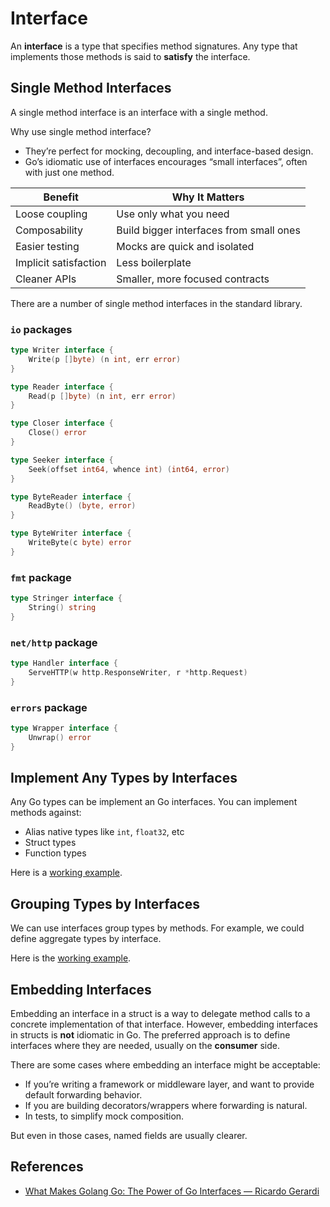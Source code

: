 # Interface

An **interface** is a type that specifies method signatures. Any type that implements those methods is said to **satisfy** the interface.

## Single Method Interfaces

A single method interface is an interface with a single method.

Why use single method interface?

* They’re perfect for mocking, decoupling, and interface-based design.
* Go’s idiomatic use of interfaces encourages “small interfaces”, often with just one method.

| Benefit | Why It Matters |
| --- | --- |
| Loose coupling | Use only what you need |
| Composability | Build bigger interfaces from small ones |
| Easier testing | Mocks are quick and isolated |
| Implicit satisfaction | Less boilerplate |
| Cleaner APIs | Smaller, more focused contracts |

There are a number of single method interfaces in the standard library.

### `io` packages

```go
type Writer interface {
    Write(p []byte) (n int, err error)
}
```

```go
type Reader interface {
    Read(p []byte) (n int, err error)
}
```

```go
type Closer interface {
    Close() error
}
```

```go
type Seeker interface {
    Seek(offset int64, whence int) (int64, error)
}
```

```go
type ByteReader interface {
    ReadByte() (byte, error)
}
```

```go
type ByteWriter interface {
    WriteByte(c byte) error
}
```

### `fmt` package

```go
type Stringer interface {
    String() string
}
```

### `net/http` package

```go
type Handler interface {
    ServeHTTP(w http.ResponseWriter, r *http.Request)
}
```

### `errors` package

```go
type Wrapper interface {
    Unwrap() error
}
```

## Implement Any Types by Interfaces

Any Go types can be implement an Go interfaces. You can implement methods against:

* Alias native types like `int`, `float32`, etc
* Struct types
* Function types

Here is a [working example](./implement_test.go).

## Grouping Types by Interfaces

We can use interfaces group types by methods. For example, we could define aggregate types by interface.

Here is the [working example](./grouping_test.go).

## Embedding Interfaces

Embedding an interface in a struct is a way to delegate method calls to a concrete implementation of that interface. However, embedding interfaces in structs is **not** idiomatic in Go. The preferred approach is to define interfaces where they are needed, usually on the **consumer** side.

There are some cases where embedding an interface might be acceptable:

* If you’re writing a framework or middleware layer, and want to provide default forwarding behavior.
* If you are building decorators/wrappers where forwarding is natural.
* In tests, to simplify mock composition.

But even in those cases, named fields are usually clearer.

## References

* [What Makes Golang Go: The Power of Go Interfaces — Ricardo Gerardi](https://www.youtube.com/watch?v=TRoRluGIixs)
